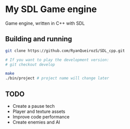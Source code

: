 # My SDL Game engine
Game engine, written in C++ with SDL

## Building and running
```sh
git clone https://github.com/RyanQueirozS/SDL_cpp.git

# If you want to play the development version:
# git checkout develop 

make
./bin/project # project name will change later
```

## TODO

- Create a pause tech
- Player and texture assets
- Improve code performance
- Create enemies and AI
